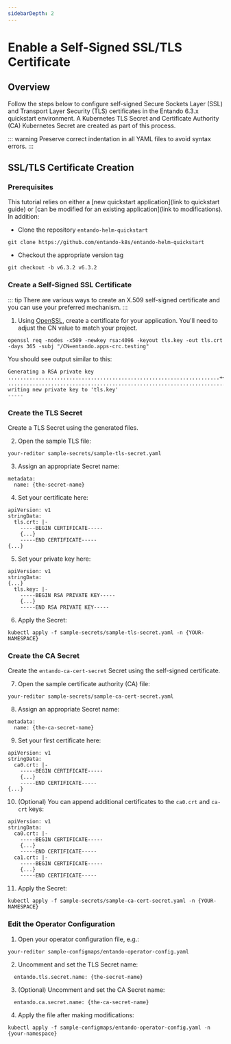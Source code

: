 ```yaml
---
sidebarDepth: 2
---
```


# Enable a Self-Signed SSL/TLS Certificate 

## Overview

Follow the steps below to configure self-signed Secure Sockets Layer (SSL) and Transport Layer Security (TLS) certificates in the Entando 6.3.x quickstart environment. A Kubernetes TLS Secret and Certificate Authority (CA) Kubernetes Secret are created as part of this process.

::: warning
Preserve correct indentation in all YAML files to avoid syntax errors.
:::

## SSL/TLS Certificate Creation

### Prerequisites

This tutorial relies on either a [new quickstart application](link to quickstart guide) or [can be modified for an existing application](link to modifications). In addition:

- Clone the repository `entando-helm-quickstart`
```
git clone https://github.com/entando-k8s/entando-helm-quickstart
```
- Checkout the appropriate version tag
```
git checkout -b v6.3.2 v6.3.2
```
### Create a Self-Signed SSL Certificate

::: tip
There are various ways to create an X.509 self-signed certificate and you can use your preferred mechanism.
:::

1. Using [OpenSSL](https://www.openssl.org/), create a certificate for your application. You'll need to adjust the CN value to match your project.
```
openssl req -nodes -x509 -newkey rsa:4096 -keyout tls.key -out tls.crt -days 365 -subj "/CN=entando.apps-crc.testing"
```
You should see output similar to this:
```
Generating a RSA private key
.....................................................................++++
........................................................................................................................................................................................++++
writing new private key to 'tls.key'
-----
```
### Create the TLS Secret

Create a TLS Secret using the generated files.

2. Open the sample TLS file:
```
your-reditor sample-secrets/sample-tls-secret.yaml
```

3. Assign an appropriate Secret name:
```
metadata:
  name: {the-secret-name}
```

4. Set your certificate here:
```
apiVersion: v1
stringData:
  tls.crt: |-
    -----BEGIN CERTIFICATE-----
    {...}
    -----END CERTIFICATE-----
{...}
```

5. Set your private key here:
```
apiVersion: v1
stringData:
{...}
  tls.key: |-
    -----BEGIN RSA PRIVATE KEY-----
    {...}
    -----END RSA PRIVATE KEY-----
```

6. Apply the Secret:
```
kubectl apply -f sample-secrets/sample-tls-secret.yaml -n {YOUR-NAMESPACE}
```
### Create the CA Secret

Create the `entando-ca-cert-secret` Secret using the self-signed certificate.

7. Open the sample certificate authority (CA) file:
```
your-reditor sample-secrets/sample-ca-cert-secret.yaml
```

8. Assign an appropriate Secret name:
```
metadata:
  name: {the-ca-secret-name}
```

9. Set your first certificate here:
```
apiVersion: v1
stringData:
  ca0.crt: |-
    -----BEGIN CERTIFICATE-----
    {...}
    -----END CERTIFICATE-----
{...}
```

10. (Optional) You can append additional certificates to the `ca0.crt` and `ca-crt` keys:
```
apiVersion: v1
stringData:
  ca0.crt: |-
    -----BEGIN CERTIFICATE-----
    {...}
    -----END CERTIFICATE-----
  ca1.crt: |-
    -----BEGIN CERTIFICATE-----
    {...}
    -----END CERTIFICATE-----
```

11. Apply the Secret:
```
kubectl apply -f sample-secrets/sample-ca-cert-secret.yaml -n {YOUR-NAMESPACE}
```

### Edit the Operator Configuration

1. Open your operator configuration file, e.g.:
```
your-reditor sample-configmaps/entando-operator-config.yaml
```

2. Uncomment and set the TLS Secret name:
```
  entando.tls.secret.name: {the-secret-name}
```

3. (Optional) Uncomment and set the CA Secret name:
```
  entando.ca.secret.name: {the-ca-secret-name}
```

4. Apply the file after making modifications:
```
kubectl apply -f sample-configmaps/entando-operator-config.yaml -n {your-namespace}
```

